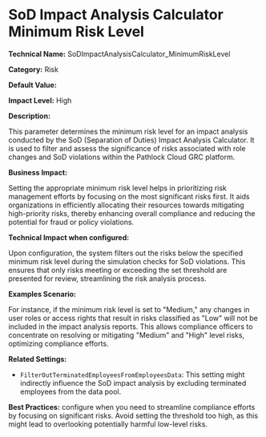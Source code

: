 # SoD Impact Analysis Calculator Minimum Risk Level

**Technical Name:** SoDImpactAnalysisCalculator_MinimumRiskLevel

**Category:** Risk

**Default Value:**

**Impact Level:** High

**Description:**

This parameter determines the minimum risk level for an impact analysis conducted by the SoD (Separation of Duties) Impact Analysis Calculator. It is used to filter and assess the significance of risks associated with role changes and SoD violations within the Pathlock Cloud GRC platform.

**Business Impact:**

Setting the appropriate minimum risk level helps in prioritizing risk management efforts by focusing on the most significant risks first. It aids organizations in efficiently allocating their resources towards mitigating high-priority risks, thereby enhancing overall compliance and reducing the potential for fraud or policy violations.

**Technical Impact when configured:**

Upon configuration, the system filters out the risks below the specified minimum risk level during the simulation checks for SoD violations. This ensures that only risks meeting or exceeding the set threshold are presented for review, streamlining the risk analysis process.

**Examples Scenario:**

For instance, if the minimum risk level is set to "Medium," any changes in user roles or access rights that result in risks classified as "Low" will not be included in the impact analysis reports. This allows compliance officers to concentrate on resolving or mitigating "Medium" and "High" level risks, optimizing compliance efforts.

**Related Settings:**

- `FilterOutTerminatedEmployeesFromEmployeesData`: This setting might indirectly influence the SoD impact analysis by excluding terminated employees from the data pool.

**Best Practices:** configure when you need to streamline compliance efforts by focusing on significant risks. Avoid setting the threshold too high, as this might lead to overlooking potentially harmful low-level risks.